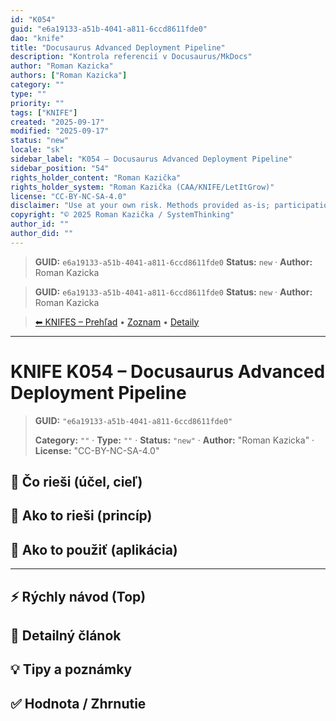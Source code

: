 ```yaml
---
id: "K054"
guid: "e6a19133-a51b-4041-a811-6ccd8611fde0"
dao: "knife"
title: "Docusaurus Advanced Deployment Pipeline"
description: "Kontrola referencií v Docusaurus/MkDocs"
author: "Roman Kazicka"
authors: ["Roman Kazicka"]
category: ""
type: ""
priority: ""
tags: ["KNIFE"]
created: "2025-09-17"
modified: "2025-09-17"
status: "new"
locale: "sk"
sidebar_label: "K054 – Docusaurus Advanced Deployment Pipeline"
sidebar_position: "54"
rights_holder_content: "Roman Kazička"
rights_holder_system: "Roman Kazička (CAA/KNIFE/LetItGrow)"
license: "CC-BY-NC-SA-4.0"
disclaimer: "Use at your own risk. Methods provided as-is; participation is voluntary and context-aware."
copyright: "© 2025 Roman Kazička / SystemThinking"
author_id: ""
author_did: ""
---
```

<!-- fm-visible: start -->
> **GUID:** `e6a19133-a51b-4041-a811-6ccd8611fde0`
> **Status:** `new` · **Author:** Roman Kazicka
<!-- fm-visible: end -->
<!-- body:start -->

<!-- fm-visible: start -->
> **GUID:** `e6a19133-a51b-4041-a811-6ccd8611fde0`
> **Status:** `new` · **Author:** Roman Kazicka
<!-- fm-visible: end -->
<!-- body:start -->

<!-- nav:knifes -->
> [⬅ KNIFES – Prehľad](../overview.md) • [Zoznam](../KNIFE_Overview_List.md) • [Detaily](../KNIFE_Overview_Details.md)
---
# KNIFE K054 – Docusaurus Advanced Deployment Pipeline
<!-- fm-visible: start -->

> **GUID:** `"e6a19133-a51b-4041-a811-6ccd8611fde0"`
>   
> **Category:** `""` · **Type:** `""` · **Status:** `"new"` · **Author:** "Roman Kazicka" · **License:** "CC-BY-NC-SA-4.0"
<!-- fm-visible: end -->


## 🎯 Čo rieši (účel, cieľ)

## 🧩 Ako to rieši (princíp)

## 🧪 Ako to použiť (aplikácia)

---

## ⚡ Rýchly návod (Top)

## 📜 Detailný článok

## 💡 Tipy a poznámky

## ✅ Hodnota / Zhrnutie

